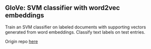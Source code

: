 ## GloVe: SVM classifier with word2vec embeddings


Train an SVM classifier on labeled documents with supporting vectors generated from word embeddings. Classify text labels on test entries.


Origin repo [here](https://github.com/stanfordnlp/GloVe)